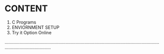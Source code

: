 
# CONTENT

1. C Programs   
2. ENVIORNMENT SETUP
3. Try it Option Online

.................................................................................................................................................................